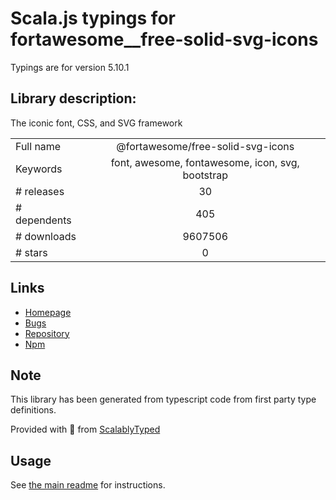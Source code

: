 
# Scala.js typings for fortawesome__free-solid-svg-icons

Typings are for version 5.10.1

## Library description:
The iconic font, CSS, and SVG framework

|                    |                 |
| ------------------ | :-------------: |
| Full name          | @fortawesome/free-solid-svg-icons |
| Keywords           | font, awesome, fontawesome, icon, svg, bootstrap |
| # releases         | 30 |
| # dependents       | 405 |
| # downloads        | 9607506 |
| # stars            | 0 |

## Links
- [Homepage](https://fontawesome.com)
- [Bugs](http://github.com/FortAwesome/Font-Awesome/issues)
- [Repository](https://github.com/FortAwesome/Font-Awesome)
- [Npm](https://www.npmjs.com/package/%40fortawesome%2Ffree-solid-svg-icons)
    


## Note
This library has been generated from typescript code from first party type definitions.

Provided with :purple_heart: from [ScalablyTyped](https://github.com/oyvindberg/ScalablyTyped)

## Usage
See [the main readme](../../readme.md) for instructions.



